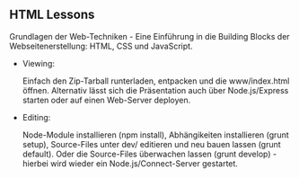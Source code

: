 ## HTML Lessons

Grundlagen der Web-Techniken - Eine Einführung in die Building Blocks der Webseitenerstellung: HTML, CSS und JavaScript.

- Viewing:

    Einfach den Zip-Tarball runterladen, entpacken und die www/index.html öffnen. Alternativ lässt
    sich die Präsentation auch über Node.js/Express starten oder auf einen Web-Server deployen.

- Editing:

    Node-Module installieren (npm install), Abhängikeiten installieren (grunt setup), Source-Files unter
    dev/ editieren und neu bauen lassen (grunt default). Oder die Source-Files überwachen lassen (grunt develop) -
    hierbei wird wieder ein Node.js/Connect-Server gestartet.